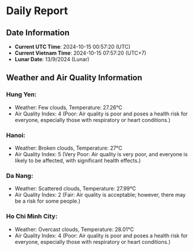 # Daily Report
## Date Information
- **Current UTC Time**: 2024-10-15 00:57:20 (UTC)
- **Current Vietnam Time**: 2024-10-15 07:57:20 (UTC+7)
- **Lunar Date**: 13/9/2024 (Lunar)

## Weather and Air Quality Information

### Hung Yen:
- Weather: Few clouds, Temperature: 27.26°C
- Air Quality Index: 4 (Poor: Air quality is poor and poses a health risk for everyone, especially those with respiratory or heart conditions.)

### Hanoi:
- Weather: Broken clouds, Temperature: 27°C
- Air Quality Index: 5 (Very Poor: Air quality is very poor, and everyone is likely to be affected, with significant health effects.)

### Da Nang:
- Weather: Scattered clouds, Temperature: 27.99°C
- Air Quality Index: 2 (Fair: Air quality is acceptable; however, there may be a risk for some people.)

### Ho Chi Minh City:
- Weather: Overcast clouds, Temperature: 28.01°C
- Air Quality Index: 4 (Poor: Air quality is poor and poses a health risk for everyone, especially those with respiratory or heart conditions.)
